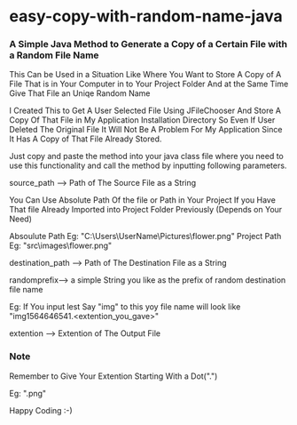 # easy-copy-with-random-name-java
<html><h3>A Simple Java Method to Generate a Copy of a Certain File with a Random File Name</h3><html> 

This Can be Used in a Situation Like Where You Want to Store A Copy of A File That is in Your Computer in to Your Project Folder
And at the Same Time Give That File an Uniqe Random Name

I Created This to Get A User Selected File Using JFileChooser And Store A Copy Of That File in My Application Installation Directory 
So Even If User Deleted The Original File It Will Not Be A Problem For My Application Since It Has A Copy of That File Already Stored. 

Just copy and paste the method into your java class file where you need to use this functionality 
and call the method by inputting following parameters.

source_path --> Path of The Source File as a String 

You Can Use Absolute Path Of the file or Path in Your Project If you Have That file Already Imported into Project Folder Previously
(Depends on Your Need)

Absoulute Path Eg: "C:\Users\UserName\Pictures\flower.png"
Project Path Eg: "src\\images\\flower.png"

destination_path --> Path of The Destination File as a String

randomprefix--> a simple String you like as the prefix of random destination file name

Eg: If You input lest Say "img" to this yoy file name will look like  "img1564646541.<extention_you_gave>"

extention --> Extention of The Output File

<html><h3>Note</h3><html>

Remember to Give Your Extention Starting With a Dot(".")

Eg: ".png"

Happy Coding :-)
